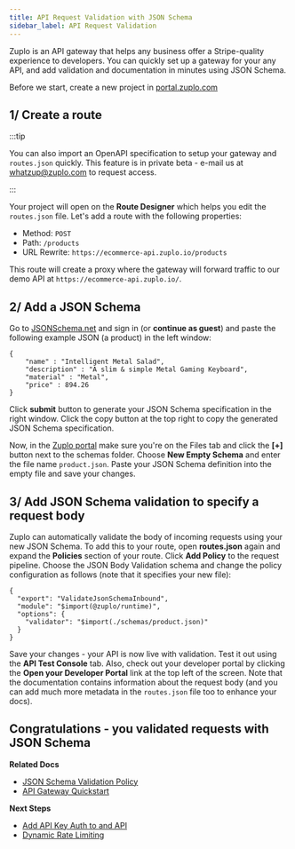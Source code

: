 ```yaml
---
title: API Request Validation with JSON Schema
sidebar_label: API Request Validation
---
```


Zuplo is an API gateway that helps any business offer a Stripe-quality experience to developers. You can quickly set up a gateway for your any API, and add validation and documentation in minutes using JSON Schema.

Before we start, create a new project in [portal.zuplo.com](https://portal.zuplo.com)

## 1/ Create a route

:::tip

You can also import an OpenAPI specification to setup your gateway and `routes.json` quickly. This feature is in private beta - e-mail us at [whatzup@zuplo.com](mailto:whatzup@zuplo.com) to request access.

:::

Your project will open on the **Route Designer** which helps you edit the `routes.json` file. Let's add a route with the following properties:

- Method: `POST`
- Path: `/products`
- URL Rewrite: `https://ecommerce-api.zuplo.io/products`

This route will create a proxy where the gateway will forward traffic to our demo API at `https://ecommerce-api.zuplo.io/`.

## 2/ Add a JSON Schema

Go to [JSONSchema.net](https://jsonschema.net) and sign in (or **continue as guest**) and paste the following example JSON (a product) in the left window:

```
{
    "name" : "Intelligent Metal Salad",
    "description" : "A slim & simple Metal Gaming Keyboard",
    "material" : "Metal",
    "price" : 894.26
}
```

Click **submit** button to generate your JSON Schema specification in the right window. Click the copy button at the top right to copy the generated JSON Schema specification.

Now, in the [Zuplo portal](https://portal.zuplo.com) make sure you're on the Files tab and click the **[+]** button next to the schemas folder. Choose **New Empty Schema** and enter the file name `product.json`. Paste your JSON Schema definition into the empty file and save your changes.

## 3/ Add JSON Schema validation to specify a request body

Zuplo can automatically validate the body of incoming requests using your new JSON Schema. To add this to your route, open **routes.json** again and expand the **Policies** section of your route. Click **Add Policy** to the request pipeline. Choose the JSON Body Validation schema and change the policy configuration as follows (note that it specifies your new file):

```
{
  "export": "ValidateJsonSchemaInbound",
  "module": "$import(@zuplo/runtime)",
  "options": {
    "validator": "$import(./schemas/product.json)"
  }
}
```

Save your changes - your API is now live with validation. Test it out using the **API Test Console** tab. Also, check out your developer portal by clicking the **Open your Developer Portal** link at the top left of the screen. Note that the documentation contains information about the request body (and you can add much more metadata in the `routes.json` file too to enhance your docs).

## Congratulations - you validated requests with JSON Schema

**Related Docs**

- [JSON Schema Validation Policy](../policies/validate-json-schema-inbound.md)
- [API Gateway Quickstart](../quickstarts/proxy-public-api.md)

**Next Steps**

- [Add API Key Auth to and API](../quickstarts/add-api-key-auth.md)
- [Dynamic Rate Limiting](../quickstarts/per-customer-rate-limits.md)
